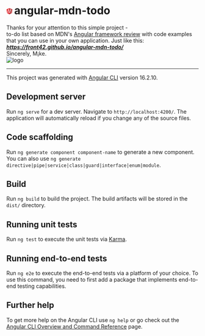 # <img src="./src/favicon.png" alt="Angular MDN ToDo" width="16"/>&#8239;angular-mdn-todo
Thanks for your attention to this simple project -  
to-do list based on MDN's [Angular framework review](https://developer.mozilla.org/ru/docs/Learn/Tools_and_testing/Client-side_JavaScript_frameworks/Angular_getting_started) with code examples  
that you can use in your own application. Just like this:  
***https://front42.github.io/angular-mdn-todo/***  
Sincerely, M¡ke.  
<img src="https://rolling-scopes-school.github.io/front42-JSFE2021Q1/presentation/z/front42.jpg" alt="logo" width="108"/>  
___  
This project was generated with [Angular CLI](https://github.com/angular/angular-cli) version 16.2.10.

## Development server

Run `ng serve` for a dev server. Navigate to `http://localhost:4200/`. The application will automatically reload if you change any of the source files.

## Code scaffolding

Run `ng generate component component-name` to generate a new component. You can also use `ng generate directive|pipe|service|class|guard|interface|enum|module`.

## Build

Run `ng build` to build the project. The build artifacts will be stored in the `dist/` directory.

## Running unit tests

Run `ng test` to execute the unit tests via [Karma](https://karma-runner.github.io).

## Running end-to-end tests

Run `ng e2e` to execute the end-to-end tests via a platform of your choice. To use this command, you need to first add a package that implements end-to-end testing capabilities.

## Further help

To get more help on the Angular CLI use `ng help` or go check out the [Angular CLI Overview and Command Reference](https://angular.io/cli) page.
